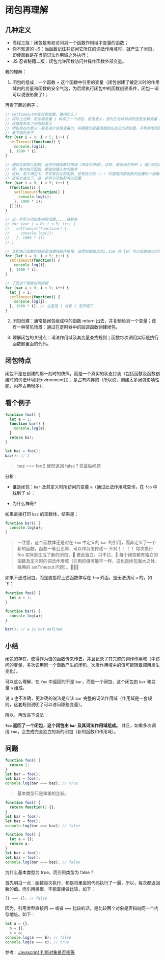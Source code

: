 # 闭包再理解

## 几种定义

* 高程三版：闭包是有权访问另一个函数作用域中变量的函数；
* 你不知道的 JS：当函数记住并访问它所在的词法作用域时，就产生了闭包，即使函数是在当前词法作用域之外执行；
* JS 忍者秘籍二版：闭包允许函数访问并操作函数外部变量。

我的理解：

1.  闭包的组成：一个函数 + 这个函数中引用的变量（闭包创建了被定义时的作用域内的变量和函数的安全气泡，为后续执行闭包中的函数创建条件，闭包一词可以说很形象了）；

再看下面的例子：

```js
// setTimeout中定义的函数，算闭包么？
// 实际上也算，和全局变量 i 构成了一个闭包，但没意义，因为它后续访问的还是全局变量 i，而不同闭包间共享 i
// 这就是失去了闭包的意义
// 闭包存在的意义一般是减少全局变量的，将需要的变量直接放在自己的闭包里，不和其他闭包共享
// 看下面的例子
for (var i = 0; i < 5; i++) {
  setTimeout(function() {
    console.log(i);
  }, 1000 * i);
}
```

```js
// 通过立即执行函数，目的创建函数作用域（块级作用域），这样，就将闭包中的 i 缩小到立即执行函数的接受的参数
// 而，每次执行函数，都会创建入参的副本
// 这样，每个闭包中，不仅有独立的函数，还有独立的 i，i 的值随内部函数的创建时一同确定下来的
// 还可以变化下，进一步所小闭包影响的范围
for (var i = 0; i < 5; i++) {
  (function(i) {
    setTimeout(function() {
      console.log(i);
    }, 1000 * i);
  })(i);
}
```

```js
// 进一步所小闭包影响的范围,,,,,待解答
// for (var i = 0; i < 5; i++) {
//   setTimeout(function() {
//     console.log(i);
//   }, 1000 * i);
// }
```

```js
// 立即执行函数的目的是创建块级作用域，进而创建独立的i，ES6 的 let 可以创建独立的块级作用域，这就不需要立即执行函数了
for (let i = 0; i < 5; i++) {
  setTimeout(function() {
    console.log(i);
  }, 1000 * i);
}

// 下面这个更能说明问题
for (var i = 0; i < 5; i++) {
  let j = i;
  setTimeout(function() {
    console.log(j);
  }, 1000 * i); // 这里是 j 或者 i 无所谓了
}
```

2.  闭包创建：通常是闭包组成中的函数 return 出去，并复制给另一个变量；还有一种常见场景：通过在定时器中的回调函数创建闭包。

3.  理解闭包的关键点：词法作用域及其变量查找规则；函数每次调用实际是执行函数题里面的代码。

## 闭包特点

闭包不是在创建的那一刻时的快照，而是一个真实的状态封装（包括函数及函数创建时的词法环境[[Environment]]），是占有内存的（所以说，创建太多闭包影响性能，内存占用增多）。

## 看个例子

```js
function foo() {
  let a = 1;
  function bar() {
    console.log(a);
  }
  return bar;
}

let baz = foo();
baz(); // 1
```

> baz === foo() 居然返回 false？见最后问题

分析：

* 谁是闭包：`bar` 及其定义时所访问的变量 `a`（通过此法作用域查询，在 `foo` 中找到了 `a`）；

* 为什么神奇?

如果直接打印 `baz` 的函数体，结果是：

```js
function bar() {
  console.log(a);
}
```

> ～注意，这个函数体还是对在 `foo` 中定义的 `bar` 的引用，而非定义了一个新的函数。函数一等公民嘛，可以作为值传递～ 不对！！！！ 每次执行 foo 实际是生成了新的闭包， 彼此独立，只不过， 每个闭包都有独立的函数及定义时的词法作用域（引用的值可能不一样，这也是闭包强大之处，经典的 setTimeout 问题）。

如果不通过闭包，而是直接将上述函数体写在 `foo` 外面，是无法访问 `a` 的，如下：

```js
function foo() {
  let a = 1;
}

function bar() {
  console.log(a);
}

bar(); // a is not defined
```

## 小结

闭包的存在，使得作为值的函数传来传去，并且记录了其完整的词作作用域（中访问的变量，多次调用同一个函数产生的闭包，次发作用域中的值可能随着调用发生变化）。

可以这么理解，在 `foo` 中返回的不是 `bar`，而是一个闭包，这个闭包由 `bar` 和变量 `a` 组成。

说 `a` 也不准确，更准确的说法是应该 `bar` 完整的词法作用域（作用域是一套规则，这套规则说明了可以访问哪些变量）。

所以，再改进下说法：

**`foo` 返回了一个闭包，这个闭包由 `bar` 及其词法作用域组成。** 并且，如果多次调用 `foo`，会生成完全独立的新的闭包（新的函数和作用域）。

## 问题

```js
function foo() {
  return 1;
}
let bar = foo();
let baz = foo();
console.log(bar === baz); // true
```

> 基本类型只是做值的比较。

```js
function foo() {
  return function() {};
}
let bar = foo();
let baz = foo();
console.log(bar === baz); // false
```

```js
function foo() {
  let a = {};
  return a;
}
let bar = foo();
let baz = foo();
console.log(bar === baz); // false
```

为什么基本类型为 true，而引用类型为 false？

首先明白一点：函数每次执行，都是将里面的代码执行了一遍，所以，每次都返回新的值。而引用类型，不能直接做比较，如下：

```js
{} === {}; // false
```

因为，引用类型直接用 `==` 或者 `===` 比较的话，是比较两个对象是否指向同一个内存地址。如下：

```js
let a = {},
  b = {},
  c = a;
console.log(a === b); // false
console.log(a === c); // true
```

参考：[Javascript 判断对象是否相等](http://www.fedlab.tech/archives/775.html)

